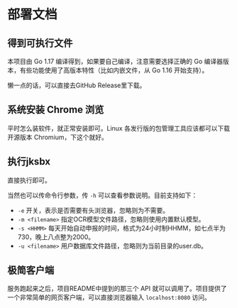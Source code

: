 # 部署文档

## 得到可执行文件
本项目由 Go 1.17 编译得到，如果要自己编译，注意需要选择正确的 Go 编译器版本，有些功能使用了高版本特性（比如内嵌文件，从 Go 1.16 开始支持）。

懒一点的话，可以直接去GitHub Release里下载。

## 系统安装 Chrome 浏览
平时怎么装软件，就正常安装即可。Linux 各发行版的包管理工具应该都可以下载开源版本 Chromium，下这个就好。

## 执行jksbx
直接执行即可。

当然也可以传命令行参数，传 `-h` 可以查看参数说明。目前支持如下：

- `-e` 开关，表示是否需要有头浏览器，忽略则为不需要。
- `-m <filename>` 指定OCR模型文件路径，忽略则使用内置默认模型。
- `-s <HHMM>` 每天开始自动申报的时间，格式为24小时制HHMM，如七点半为730，晚上八点整为2000。
- `-u <filename>` 用户数据库文件路径，忽略则为当前目录的user.db。

## 极简客户端
服务跑起来之后，项目README中提到的那三个 API 就可以调用了。项目提供了一个非常简单的网页客户端，可以直接浏览器输入 `localhost:8080` 访问。
